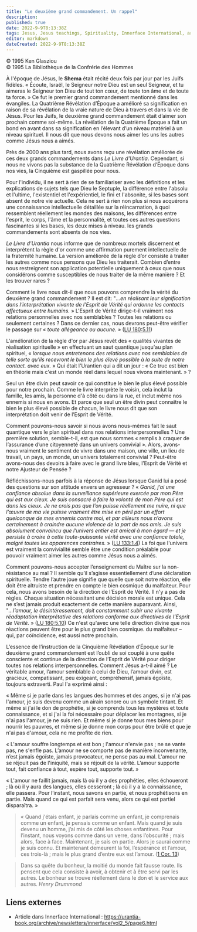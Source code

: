 ```yaml
---
title: "Le deuxième grand commandement. Un rappel"
description: 
published: true
date: 2022-9-9T8:13:38Z
tags: Jesus, Jesus teachings, Spirituality, Innerface International, article
editor: markdown
dateCreated: 2022-9-9T8:13:38Z
---
```


<p class="v-card v-sheet theme--light gray lighten-3 px-2">© 1995 Ken Glasziou<br>© 1995 La Bibliothèque de la Confrérie des Hommes</p>


À l'époque de Jésus, le **Shema** était récité deux fois par jour par les Juifs fidèles. « Écoute, Israël, le Seigneur notre Dieu est un seul Seigneur, et tu aimeras le Seigneur ton Dieu de tout ton cœur, de toute ton âme et de toute ta force. » Ce fut le premier grand commandement mentionné dans les évangiles. La Quatrième Révélation d’Époque a amélioré sa signification en raison de sa révélation de la vraie nature de Dieu à travers et dans la vie de Jésus. Pour les Juifs, le deuxième grand commandement était d’aimer son prochain comme soi-même. La révélation de la Quatrième Époque a fait un bond en avant dans sa signification en l’élevant d’un niveau matériel à un niveau spirituel. Il nous dit que nous devons nous aimer les uns les autres comme Jésus nous a aimés.

Près de 2000 ans plus tard, nous avons reçu une révélation améliorée de ces deux grands commandements dans _Le Livre d'Urantia_. Cependant, si nous ne vivons pas la substance de la Quatrième Révélation d’Époque dans nos vies, la Cinquième est gaspillée pour nous.

Pour l'individu, il ne sert à rien de se familiariser avec les définitions et les explications de sujets tels que Dieu le Septuple, la différence entre l'absolu et l'ultime, l'existentiel et l'expérientiel, le fini et l'absonite, si les bases sont absent de notre vie actuelle. Cela ne sert à rien non plus si nous acquérons une connaissance intellectuelle détaillée sur la réincarnation, à quoi ressemblent réellement les mondes des maisons, les différences entre l'esprit, le corps, l'âme et la personnalité, et toutes ces autres questions fascinantes si les bases, les deux mises à niveau. les grands commandements sont absents de nos vies.

_Le Livre d'Urantia_ nous informe que de nombreux mortels discernent et interprètent la règle d'or comme une affirmation purement intellectuelle de la fraternité humaine. La version améliorée de la règle d’or consiste à traiter les autres comme nous pensons que Dieu les traiterait. Combien d’entre nous restreignent son application potentielle uniquement à ceux que nous considérons comme susceptibles de nous traiter de la même manière ? Et les trouver rares ?

Comment le livre nous dit-il que nous pouvons comprendre la vérité du deuxième grand commandement ? Il est dit: "_...en réalisant leur signification dans l’interprétation vivante de l’Esprit de Vérité qui ordonne les contacts affectueux entre humains._ » L'Esprit de Vérité dirige-t-il vraiment nos relations personnelles avec nos semblables ? Toutes les relations ou seulement certaines ? Dans ce dernier cas, nous devrons peut-être vérifier le passage sur « _toute allégeance ou aucune._ » ([LU 180:5.11](/fr/The_Urantia_Book/180#p5_11))

L'amélioration de la règle d'or par Jésus revêt des « qualités vivantes de réalisation spirituelle » en effectuant un saut quantique jusqu'au plan spirituel, « _lorsque nous entretenons des relations avec nos semblables de telle sorte qu'ils recevront le bien le plus élevé possible à la suite de notre contact. avec eux._ » Qui était l'Urantien qui a dit un jour : « Ce truc est bien en théorie mais c'est un monde réel dans lequel nous vivons maintenant. » ?

Seul un être divin peut savoir ce qui constitue le bien le plus élevé possible pour notre prochain. Comme le livre interprète le voisin, cela inclut la famille, les amis, la personne d'à côté ou dans la rue, et inclut même nos ennemis si nous en avons. Et parce que seul un être divin peut connaître le bien le plus élevé possible de chacun, le livre nous dit que son interprétation doit venir de l’Esprit de Vérité.

Comment pouvons-nous savoir si nous avons nous-mêmes fait le saut quantique vers le plan spirituel dans nos relations interpersonnelles ? Une première solution, semble-t-il, est que nous sommes « remplis à craquer de l’assurance d’une citoyenneté dans un univers convivial ». Alors, avons-nous vraiment le sentiment de vivre dans une maison, une ville, un lieu de travail, un pays, un monde, un univers totalement convivial ? Peut-être avons-nous des devoirs à faire avec le grand livre bleu, l’Esprit de Vérité et notre Ajusteur de Pensée ?

Réfléchissons-nous parfois à la réponse de Jésus lorsque Ganid lui a posé des questions sur son attitude envers un agresseur ? « _Ganid, j’ai une confiance absolue dans la surveillance supérieure exercée par mon Père qui est aux cieux. Je suis consacré à faire la volonté de mon Père qui est dans les cieux. Je ne crois pas que l’on puisse *réellement* me nuire, ni que l’œuvre de ma vie puisse vraiment être mise en péril par un effort quelconque de mes ennemis contre moi, et par ailleurs nous n’avons certainement à craindre aucune violence de la part de nos amis. Je suis absolument convaincu que l’univers entier est amical à mon égard — et je persiste à croire à cette toute-puissante vérité avec une confiance totale, malgré toutes les apparences contraires._ » ([LU 133:1.4](/fr/The_Urantia_Book/133#p1_4)) La foi que l'univers est vraiment la convivialité semble être une condition préalable pour pouvoir vraiment aimer les autres comme Jésus nous a aimés.

Comment pouvons-nous accepter l’enseignement du Maître sur la non-résistance au mal ? Il semble qu’il s’agisse essentiellement d’une déclaration spirituelle. Tendre l’autre joue signifie que quelle que soit notre réaction, elle doit être altruiste et prendre en compte le bien cosmique du malfaiteur. Pour cela, nous avons besoin de la direction de l’Esprit de Vérité. Il n'y a pas de règles. Chaque situation nécessitant une décision morale est unique. Cela ne s’est jamais produit exactement de cette manière auparavant. Ainsi, "_...l’amour, le désintéressement, doit constamment subir une vivante réadaptation interprétative des relations conforme aux directives de l’Esprit de Vérité._ » ([LU 180:5.10](/fr/The_Urantia_Book/180#p5_10)) Ce n'est qu'avec une telle direction divine que nos réactions peuvent être pour le plus grand bien cosmique. du malfaiteur – qui, par coïncidence, est aussi notre prochain.

L’essence de l’instruction de la Cinquième Révélation d’Époque sur le deuxième grand commandement est l’oubli de soi couplé à une quête consciente et continue de la direction de l’Esprit de Vérité pour diriger toutes nos relations interpersonnelles. Comment Jésus a-t-il aimé ? Le véritable amour, l’amour semblable à celui de Dieu, l’amour divin, est gracieux, compatissant, peu exigeant, compréhensif, jamais égoïste, toujours extraverti. Paul l'a exprimé ainsi :

« Même si je parle dans les langues des hommes et des anges, si je n'ai pas l'amour, je suis devenu comme un airain sonore ou un symbole tintant. Et même si j'ai le don de prophétie, si je comprends tous les mystères et toute connaissance, et si j'ai la foi nécessaire pour déplacer les montagnes, si je n'ai pas l'amour, je ne suis rien. Et même si je donne tous mes biens pour nourrir les pauvres, et même si je donne mon corps pour être brûlé et que je n'ai pas d'amour, cela ne me profite de rien.

« L'amour souffre longtemps et est bon ; l'amour n'envie pas ; ne se vante pas, ne s'enfle pas. L’amour ne se comporte pas de manière inconvenante, n’est jamais égoïste, jamais provocateur, ne pense pas au mal. L'amour ne se réjouit pas de l'iniquité, mais se réjouit de la vérité. L’amour supporte tout, fait confiance à tout, espère tout, supporte tout. »

« L'amour ne faillit jamais, mais là où il y a des prophéties, elles échoueront ; là où il y aura des langues, elles cesseront ; là où il y a la connaissance, elle passera. Pour l’instant, nous savons en partie, et nous prophétisons en partie. Mais quand ce qui est parfait sera venu, alors ce qui est partiel disparaîtra. »

> « Quand j'étais enfant, je parlais comme un enfant, je comprenais comme un enfant, je pensais comme un enfant. Mais quand je suis devenu un homme, j’ai mis de côté les choses enfantines. Pour l’instant, nous voyons comme dans un verre, dans l’obscurité ; mais alors, face à face. Maintenant, je sais en partie. Alors je saurai comme je suis connu. Et maintenant demeurent la foi, l’espérance et l’amour, ces trois-là ; mais le plus grand d’entre eux est l’amour. ([1 Cor. 13](/fr/Bible/1_Corinthians/13))

> Dans sa quête du bonheur, la moitié du monde fait fausse route. Ils pensent que cela consiste à avoir, à obtenir et à être servi par les autres. Le bonheur se trouve réellement dans le don et le service aux autres.
>    _Henry Drummond_

## Liens externes

- Article dans Innerface International : https://urantia-book.org/archive/newsletters/innerface/vol2_5/page6.html




